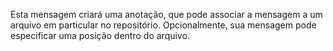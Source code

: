Esta mensagem criará uma anotação, que pode associar a mensagem a um arquivo em particular no repositório. Opcionalmente, sua mensagem pode especificar uma posição dentro do arquivo.
